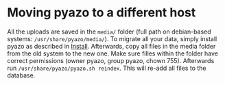 # Moving pyazo to a different host

All the uploads are saved in the `media/` folder (full path on debian-based systems: `/usr/share/pyazo/media/`). To migrate all your data, simply install pyazo as described in [Install](/install/package/). Afterwards, copy all files in the media folder from the old system to the new one. Make sure filles within the folder have correct permissions (owner pyazo, group pyazo, chown 755). Afterwards run `/usr/share/pyazo/pyazo.sh reindex`. This will re-add all files to the database.